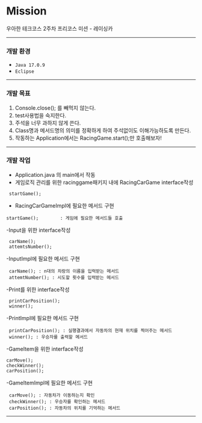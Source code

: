 # Mission
우아한 테크코스 2주차 프리코스 미션 - 레이싱카

---------------
### 개발 환경
- `Java 17.0.9`
- `Eclipse`
---------------
### 개발 목표
  1. Console.close(); 를 빼먹지 않는다.
  2. test사용법을 숙지한다.
  3. 주석을 너무 과하지 않게 쓴다.
  4. Class명과 메서드명의 의미를 정확하게 하여 주석없이도 이해가능하도록 만든다.
  5. 작동하는 Application에서는 RacingGame.start();만 호출해보자! 

---------------
### 개발 작업
- Application.java 의 main에서 작동
- 게임로직 관리를 위한 racinggame패키지 내에 RacingCarGame interface작성
```
 startGame();
```
- RacingCarGameImpl에 필요한 메서드 구현
```
startGame();        : 게임에 필요한 메서드들 호출
```
-Input을 위한 interface작성
```
 carName();
 attemtsNumber();
```
-InputImpl에 필요한 메서드 구현
```
 carName(); : n대의 차랑의 이름을 입력받는 메서드
 attemtNumber(); : 시도할 횟수를 입력받는 메서드
```
-Print를 위한 interface작성
```
 printCarPosition();
 winner();
```
-PrintImpl에 필요한 메서드 구현
```
 printCarPosition(); : 실행결과에서 자동차의 현재 위치를 찍어주는 메서드
 winner(); : 우승자를 출력할 메서드
```
-GameItem을 위한 interface작성
 ```
 carMove();
 checkWinner();
 carPosition();
```
-GameItemImpl에 필요한 메서드 구현
```
 carMove(); : 자동차가 이동하는지 확인
 checkWinner(); : 우승자를 확인하는 메서드
 carPosition(); : 자동차의 위치를 기억하는 메서드
```
--------------
